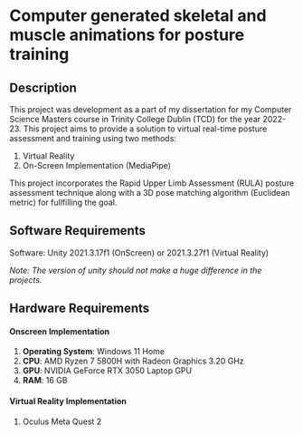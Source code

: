 # Computer generated skeletal and muscle animations for posture training

## Description

This project was development as a part of my dissertation for my Computer Science Masters course in Trinity College Dublin (TCD) for the year 2022-23. This project aims to provide a solution to virtual real-time posture assessment and training using two methods:

1. Virtual Reality
2. On-Screen Implementation (MediaPipe)

This project incorporates the Rapid Upper Limb Assessment (RULA) posture assessment technique along with a 3D pose matching algorithm (Euclidean metric) for fullfilling the goal.


## Software Requirements

Software: Unity 2021.3.17f1 (OnScreen) or 2021.3.27f1 (Virtual Reality)

*Note: The version of unity should not make a huge difference in the projects.*

## Hardware Requirements

#### Onscreen Implementation
1. **Operating System**: Windows 11 Home
2. **CPU**: AMD Ryzen 7 5800H with Radeon Graphics 3.20 GHz
3. **GPU**: NVIDIA GeForce RTX 3050 Laptop GPU
4. **RAM**: 16 GB

#### Virtual Reality Implementation

1. Oculus Meta Quest 2


